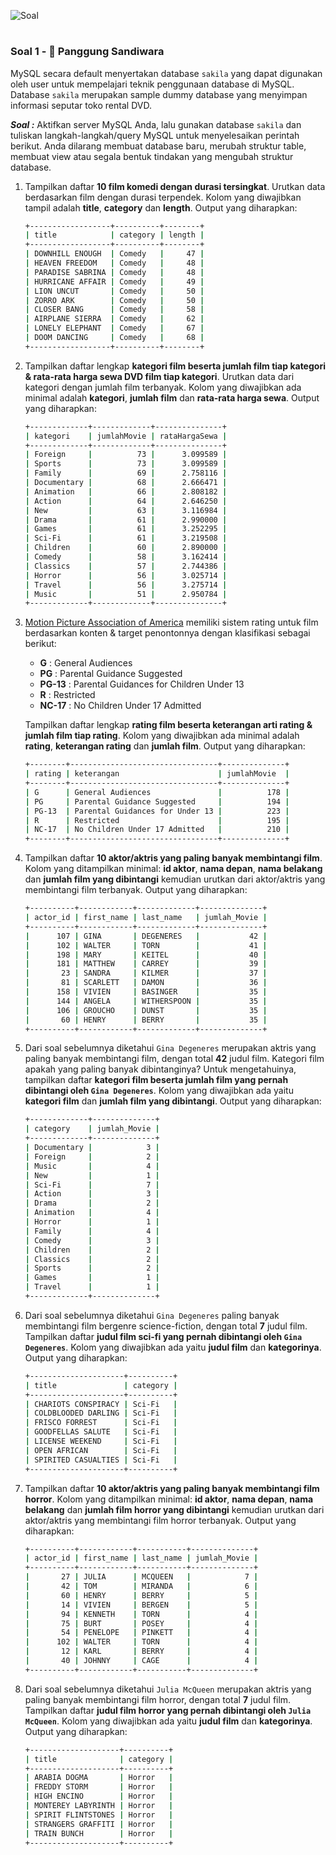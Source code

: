 ![Soal](https://static.wixstatic.com/media/2e6af2_f69a4271c3534ae1869a7ed63e278b2b~mv2.png/v1/fill/w_246,h_39,al_c,usm_0.66_1.00_0.01/2e6af2_f69a4271c3534ae1869a7ed63e278b2b~mv2.png)

#

### **Soal 1 - 💃 Panggung Sandiwara**

MySQL secara default menyertakan database ```sakila``` yang dapat digunakan oleh user untuk mempelajari teknik penggunaan database di MySQL. Database ```sakila``` merupakan sample dummy database yang menyimpan informasi seputar toko rental DVD.

*__Soal :__* Aktifkan server MySQL Anda, lalu gunakan database ```sakila``` dan tuliskan langkah-langkah/query MySQL untuk menyelesaikan perintah berikut. Anda dilarang membuat database baru, merubah struktur table, membuat view atau segala bentuk tindakan yang mengubah struktur database.

1. Tampilkan daftar __10 film komedi dengan durasi tersingkat__. Urutkan data berdasarkan film dengan durasi terpendek. Kolom yang diwajibkan tampil adalah __title__, __category__ dan __length__. Output yang diharapkan:

    ```bash
    +------------------+----------+--------+
    | title            | category | length |
    +------------------+----------+--------+
    | DOWNHILL ENOUGH  | Comedy   |     47 |
    | HEAVEN FREEDOM   | Comedy   |     48 |
    | PARADISE SABRINA | Comedy   |     48 |
    | HURRICANE AFFAIR | Comedy   |     49 |
    | LION UNCUT       | Comedy   |     50 |
    | ZORRO ARK        | Comedy   |     50 |
    | CLOSER BANG      | Comedy   |     58 |
    | AIRPLANE SIERRA  | Comedy   |     62 |
    | LONELY ELEPHANT  | Comedy   |     67 |
    | DOOM DANCING     | Comedy   |     68 |
    +------------------+----------+--------+
    ```

2. Tampilkan daftar lengkap __kategori film beserta jumlah film tiap kategori & rata-rata harga sewa DVD film tiap kategori__. Urutkan data dari kategori dengan jumlah film terbanyak. Kolom yang diwajibkan ada minimal adalah __kategori__, __jumlah film__ dan __rata-rata harga sewa__. Output yang diharapkan:

    ```bash
    +-------------+-------------+---------------+
    | kategori    | jumlahMovie | rataHargaSewa |
    +-------------+-------------+---------------+
    | Foreign     |          73 |      3.099589 |
    | Sports      |          73 |      3.099589 |
    | Family      |          69 |      2.758116 |
    | Documentary |          68 |      2.666471 |
    | Animation   |          66 |      2.808182 |
    | Action      |          64 |      2.646250 |
    | New         |          63 |      3.116984 |
    | Drama       |          61 |      2.990000 |
    | Games       |          61 |      3.252295 |
    | Sci-Fi      |          61 |      3.219508 |
    | Children    |          60 |      2.890000 |
    | Comedy      |          58 |      3.162414 |
    | Classics    |          57 |      2.744386 |
    | Horror      |          56 |      3.025714 |
    | Travel      |          56 |      3.275714 |
    | Music       |          51 |      2.950784 |
    +-------------+-------------+---------------+
    ```

3. [Motion Picture Association of America](https://en.wikipedia.org/wiki/Motion_Picture_Association_of_America_film_rating_system) memiliki sistem rating untuk film berdasarkan konten & target penontonnya dengan klasifikasi sebagai berikut:

    - **G** : General Audiences
    - **PG** : Parental Guidance Suggested
    - **PG-13** : Parental Guidances for Children Under 13
    - **R** : Restricted
    - **NC-17** : No Children Under 17 Admitted

    Tampilkan daftar lengkap __rating film beserta keterangan arti rating & jumlah film tiap rating__. Kolom yang diwajibkan ada minimal adalah __rating__, __keterangan rating__ dan __jumlah film__. Output yang diharapkan:

    ```bash
    +--------+---------------------------------+--------------+
    | rating | keterangan                      | jumlahMovie  |
    +--------+---------------------------------+--------------+
    | G      | General Audiences               |          178 |
    | PG     | Parental Guidance Suggested     |          194 |
    | PG-13  | Parental Guidances for Under 13 |          223 |
    | R      | Restricted                      |          195 |
    | NC-17  | No Children Under 17 Admitted   |          210 |
    +--------+---------------------------------+--------------+
    ```

4. Tampilkan daftar __10 aktor/aktris yang paling banyak membintangi film__. Kolom yang ditampilkan minimal: __id aktor__, __nama depan__, __nama belakang__ dan __jumlah film yang dibintangi__ kemudian urutkan dari aktor/aktris yang membintangi film terbanyak. Output yang diharapkan:

    ```bash
    +----------+------------+-------------+--------------+
    | actor_id | first_name | last_name   | jumlah_Movie |
    +----------+------------+-------------+--------------+
    |      107 | GINA       | DEGENERES   |           42 |
    |      102 | WALTER     | TORN        |           41 |
    |      198 | MARY       | KEITEL      |           40 |
    |      181 | MATTHEW    | CARREY      |           39 |
    |       23 | SANDRA     | KILMER      |           37 |
    |       81 | SCARLETT   | DAMON       |           36 |
    |      158 | VIVIEN     | BASINGER    |           35 |
    |      144 | ANGELA     | WITHERSPOON |           35 |
    |      106 | GROUCHO    | DUNST       |           35 |
    |       60 | HENRY      | BERRY       |           35 |
    +----------+------------+-------------+--------------+
    ```

5. Dari soal sebelumnya diketahui ```Gina Degeneres``` merupakan aktris yang paling banyak membintangi film, dengan total **42** judul film. Kategori film apakah yang paling banyak dibintanginya? Untuk mengetahuinya, tampilkan daftar __kategori film beserta jumlah film yang pernah dibintangi oleh ```Gina Degeneres```__. Kolom yang diwajibkan ada yaitu __kategori film__ dan __jumlah film yang dibintangi__. Output yang diharapkan:

    ```bash
    +-------------+--------------+
    | category    | jumlah_Movie |
    +-------------+--------------+
    | Documentary |            3 |
    | Foreign     |            2 |
    | Music       |            4 |
    | New         |            1 |
    | Sci-Fi      |            7 |
    | Action      |            3 |
    | Drama       |            2 |
    | Animation   |            4 |
    | Horror      |            1 |
    | Family      |            4 |
    | Comedy      |            3 |
    | Children    |            2 |
    | Classics    |            2 |
    | Sports      |            2 |
    | Games       |            1 |
    | Travel      |            1 |
    +-------------+--------------+
    ```

6. Dari soal sebelumnya diketahui ```Gina Degeneres``` paling banyak membintangi film bergenre science-fiction, dengan total **7** judul film. Tampilkan daftar __judul film sci-fi yang pernah dibintangi oleh ```Gina Degeneres```__. Kolom yang diwajibkan ada yaitu __judul film__ dan __kategorinya__. Output yang diharapkan:

    ```bash
    +---------------------+----------+
    | title               | category |
    +---------------------+----------+
    | CHARIOTS CONSPIRACY | Sci-Fi   |
    | COLDBLOODED DARLING | Sci-Fi   |
    | FRISCO FORREST      | Sci-Fi   |
    | GOODFELLAS SALUTE   | Sci-Fi   |
    | LICENSE WEEKEND     | Sci-Fi   |
    | OPEN AFRICAN        | Sci-Fi   |
    | SPIRITED CASUALTIES | Sci-Fi   |
    +---------------------+----------+
    ```

7. Tampilkan daftar __10 aktor/aktris yang paling banyak membintangi film horror__. Kolom yang ditampilkan minimal: __id aktor__, __nama depan__, __nama belakang__ dan __jumlah film horror yang dibintangi__ kemudian urutkan dari aktor/aktris yang membintangi film horror terbanyak. Output yang diharapkan:

    ```bash
    +----------+------------+-----------+--------------+
    | actor_id | first_name | last_name | jumlah_Movie |
    +----------+------------+-----------+--------------+
    |       27 | JULIA      | MCQUEEN   |            7 |
    |       42 | TOM        | MIRANDA   |            6 |
    |       60 | HENRY      | BERRY     |            5 |
    |       14 | VIVIEN     | BERGEN    |            5 |
    |       94 | KENNETH    | TORN      |            4 |
    |       75 | BURT       | POSEY     |            4 |
    |       54 | PENELOPE   | PINKETT   |            4 |
    |      102 | WALTER     | TORN      |            4 |
    |       12 | KARL       | BERRY     |            4 |
    |       40 | JOHNNY     | CAGE      |            4 |
    +----------+------------+-----------+--------------+
    ```

8. Dari soal sebelumnya diketahui ```Julia McQueen``` merupakan aktris yang paling banyak membintangi film horror, dengan total **7** judul film. Tampilkan daftar __judul film horror yang pernah dibintangi oleh ```Julia McQueen```__. Kolom yang diwajibkan ada yaitu __judul film__ dan __kategorinya__. Output yang diharapkan:

    ```bash
    +--------------------+----------+
    | title              | category |
    +--------------------+----------+
    | ARABIA DOGMA       | Horror   |
    | FREDDY STORM       | Horror   |
    | HIGH ENCINO        | Horror   |
    | MONTEREY LABYRINTH | Horror   |
    | SPIRIT FLINTSTONES | Horror   |
    | STRANGERS GRAFFITI | Horror   |
    | TRAIN BUNCH        | Horror   |
    +--------------------+----------+
    ```
